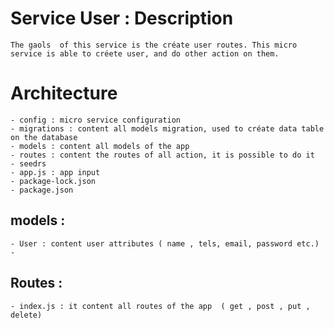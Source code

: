 #  Service User : Description
    The gaols  of this service is the créate user routes. This micro service is able to créete user, and do other action on them.

# Architecture 
    - config : micro service configuration 
    - migrations : content all models migration, used to créate data table on the database
    - models : content all models of the app
    - routes : content the routes of all action, it is possible to do it 
    - seedrs 
    - app.js : app input 
    - package-lock.json
    - package.json

## models :
    - User : content user attributes ( name , tels, email, password etc.)
    - 
## Routes :
    - index.js : it content all routes of the app  ( get , post , put , delete)
